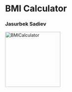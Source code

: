 # BMI Calculator
<h3>Jasurbek Sadiev</h3>

<img width="179" alt="BMICalculator" src="https://user-images.githubusercontent.com/99417899/207984222-62538833-861a-48ac-9b46-b342cd092cec.png">
